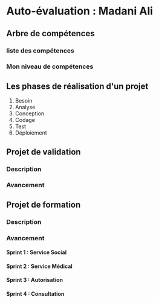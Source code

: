 # Auto-évaluation : Madani Ali

## Arbre de compétences
### liste des compétences
<!-- TODO : Donnez la liste des compétences -->
### Mon niveau de compétences
<!-- TODO : Mon niveau (Imiter,Adapter,Transposer) à chaque compétences -->

## Les phases de réalisation d'un projet 

<!-- Donnez une description de chaque phase dnas un seul phrase -->

1. Besoin
2. Analyse
3. Conception
4. Codage
5. Test
6. Déploiement 

## Projet de validation
### Description
<!-- TODO : Donnez une description de votre projet de validation en trois phrase -->
### Avancement
<!-- 1. Donnez Les phases en cours et terminés en ordre -->

## Projet de formation

### Description
<!-- TODO : Donnez une description de de projet CNMH en trois phrase -->

### Avancement

<!-- Donnez l'état de chaque phase de développement de chaque sprint -->
#### Sprint 1 : Service Social
#### Sprint 2 : Service Médical
#### Sprint 3 : Autorisation
#### Sprint 4 : Consultation
